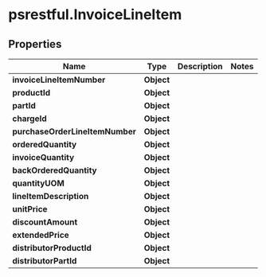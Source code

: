 # psrestful.InvoiceLineItem

## Properties
Name | Type | Description | Notes
------------ | ------------- | ------------- | -------------
**invoiceLineItemNumber** | **Object** |  | 
**productId** | **Object** |  | 
**partId** | **Object** |  | 
**chargeId** | **Object** |  | 
**purchaseOrderLineItemNumber** | **Object** |  | 
**orderedQuantity** | **Object** |  | 
**invoiceQuantity** | **Object** |  | 
**backOrderedQuantity** | **Object** |  | 
**quantityUOM** | **Object** |  | 
**lineItemDescription** | **Object** |  | 
**unitPrice** | **Object** |  | 
**discountAmount** | **Object** |  | 
**extendedPrice** | **Object** |  | 
**distributorProductId** | **Object** |  | 
**distributorPartId** | **Object** |  | 
